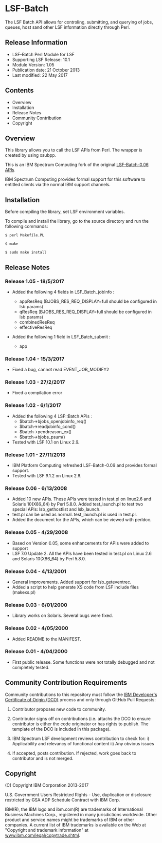 # LSF-Batch

The LSF Batch API allows for controling, submitting, and querying of jobs, queues, host sand other LSF information directly through Perl.

## Release Information

* LSF-Batch Perl Module for LSF
* Supporting LSF Release: 10.1
* Module Version: 1.05
* Publication date: 21 October 2013
* Last modified: 22 May 2017

## Contents

* Overview
* Installation
* Release Notes
* Community Contribution
* Copyright

## Overview

This library allows you to call the LSF APIs from Perl. The wrapper is created by using xsubpp.

This is an IBM Spectrum Computing fork of the original [LSF-Batch-0.06 APIs](http://search.cpan.org/~lsfisv/).

IBM Spectrum Computing provides formal support for this software to entitled clients via the normal IBM support channels.

## Installation

Before compiling the library, set LSF environment variables.

To compile and install the library, go to the source directory and run the following commands:

`$ perl Makefile.PL`

`$ make`

`$ sudo make install`

## Release Notes

### Release 1.05 - 18/5/2017
  * Added the following 4 fields in LSF_Batch_jobInfo :
    - appResReq (BJOBS_RES_REQ_DISPLAY=full should be configured in lsb.params)
    - qResReq   (BJOBS_RES_REQ_DISPLAY=full should be configured in lsb.params)
    - combinedResReq
    - effectiveResReq

  * Added the following 1 field in LSF_Batch_submit :
    - app

### Release 1.04 - 15/3/2017
  * Fixed a bug, cannot read EVENT_JOB_MODIFY2

### Release 1.03 - 27/2/2017
  * Fixed a compilation error

### Release 1.02 - 6/1/2017
  * Added the following 4 LSF::Batch APIs :
    - $batch->bjobs_openjobinfo_req()
    - $batch->readjobinfo_cond()
    - $batch->pendreason_ex()
    - $batch->bjobs_psum()
  * Tested with LSF 10.1 on Linux 2.6.

### Release 1.01 - 27/11/2013
  * IBM Platform Computing refreshed LSF-Batch-0.06 and provides formal support.
  * Tested with LSF 9.1.2 on Linux 2.6.

### Release 0.06 - 6/13/2008
  * Added 10 new APIs. These APIs were tested in test.pl on linux2.6 and Solaris 10(X86_64) by Perl 5.8.0. Added test_launch.pl to test two special APIs: lsb_gethostlist and lsb_launch.
  * test.pl can be used as normal. test_launch.pl is used in test.pl.
  * Added the document for the APIs, which can be viewed with perldoc.

### Release 0.05 - 4/29/2008
  * Based on Version 0.05, some enhancements for APIs were added to support 
  * LSF 7.0 Update 2. All the APIs have been tested in test.pl on Linux 2.6 and Solaris 10(X86_64) by Perl 5.8.0.

### Release 0.04 - 4/13/2001
  * General improvements. Added support for lsb_geteventrec. 
  * Added a script to help generate XS code from LSF include files (makexs.pl)

### Release 0.03 - 6/01/2000
  * Library works on Solaris. Several bugs were fixed.

### Release 0.02 - 4/05/2000
  * Added README to the MANIFEST.

### Release 0.01 - 4/04/2000
  * First public release. Some functions were not totally debugged and not completely tested.

## Community Contribution Requirements

Community contributions to this repository must follow the [IBM Developer's Certificate of Origin (DCO)](https://github.com/IBMSpectrumComputing/perlAPI/blob/master/LSF-Batch/IBMDCO.md) process and only through GitHub Pull Requests:

 1. Contributor proposes new code to community.

 2. Contributor signs off on contributions 
    (i.e. attachs the DCO to ensure contributor is either the code 
    originator or has rights to publish. The template of the DCO is included in
    this package).
 
 3. IBM Spectrum LSF development reviews contribution to check for:
    i)  Applicability and relevancy of functional content 
    ii) Any obvious issues

 4. If accepted, posts contribution. If rejected, work goes back to contributor and is not merged.

## Copyright

(C) Copyright IBM Corporation 2013-2017

U.S. Government Users Restricted Rights - Use, duplication or disclosure 
restricted by GSA ADP Schedule Contract with IBM Corp.

IBM(R), the IBM logo and ibm.com(R) are trademarks of International Business Machines Corp., 
registered in many jurisdictions worldwide. Other product and service names might be trademarks 
of IBM or other companies. A current list of IBM trademarks is available on the Web at 
"Copyright and trademark information" at www.ibm.com/legal/copytrade.shtml.
